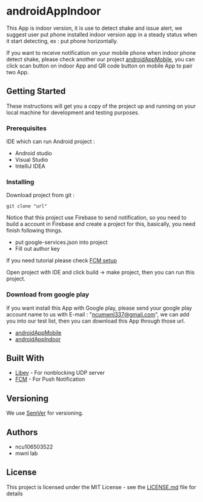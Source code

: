 # androidAppIndoor

This App is indoor version, it is use to detect shake and issue alert, we suggest user put phone installed  indoor version app in a steady status when it start detecting, ex : put phone horizontally.

If you want to receive notification on your mobile phone when indoor phone detect shake, please check  another our project [androidAppMobile](url), you can click scan button on indoor App and QR code button on mobile App to pair two App.

## Getting Started

These instructions will get you a copy of the project up and running on your local machine for development and testing purposes.

### Prerequisites

IDE which can run Android project :

* Android studio
* Visual Studio 
* IntelliJ IDEA

### Installing
Download project from git :
```
git clone "url"
```
Notice that this project use Firebase to send notification, so you need to build a account in Firebase and create a project for this, basically, you need finish following things.
* put google-services.json into project
* Fill out author key

If you need tutorial please check  [FCM setup](https://firebase.google.com/docs/android/setup)

Open project with IDE and click build  → make project, then you can run this project.
### Download from google play
If you want install this App with Google play, please send your google play account name to us with E-mail : "ncumwnl337@gmail.com", we can add you into our test list, then you can download this App through those url.
* [androidAppMobile](https://play.google.com/apps/internaltest/4701297342863693173)
* [androidAppIndoor](https://play.google.com/apps/internaltest/4700171472181250730)

## Built With  
* [Libev](https://github.com/enki/libev) - For nonblocking UDP server
* [FCM](https://firebase.google.com/) - For Push Notification

## Versioning

We use [SemVer](http://semver.org/) for versioning.


## Authors
* ncu106503522
* mwnl lab
## License

This project is licensed under the MIT License - see the [LICENSE.md](LICENSE.md) file for details


